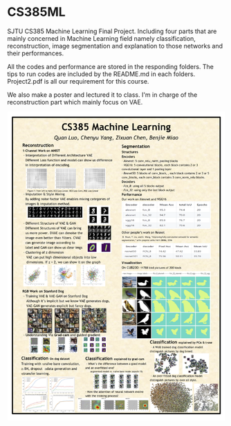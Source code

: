 # CS385ML
SJTU CS385 Machine Learning Final Project. Including four parts that are mainly concerned in Machine Learning field namely classification, reconstruction, image segmentation and explanation to those networks and their performances.

All the codes and performance are stored in the responding folders. The tips to run codes are included by the README.md in each folders. Project2.pdf is all our requirement for this course. 

We also make a poster and lectured it to class. I'm in charge of the reconstruction part which mainly focus on VAE.

![poster](poster_r.png)